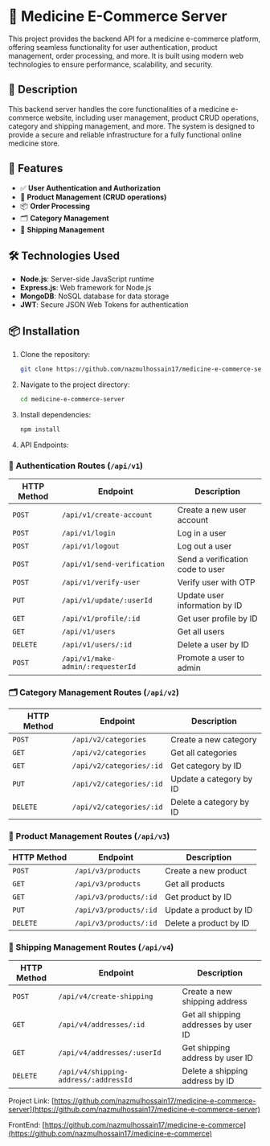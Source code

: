 # 🏥 Medicine E-Commerce Server

This project provides the backend API for a medicine e-commerce platform, offering seamless functionality for user authentication, product management, order processing, and more. It is built using modern web technologies to ensure performance, scalability, and security.

## 📜 Description

This backend server handles the core functionalities of a medicine e-commerce website, including user management, product CRUD operations, category and shipping management, and more. The system is designed to provide a secure and reliable infrastructure for a fully functional online medicine store.

## 🚀 Features

- ✅ **User Authentication and Authorization**
- 🛒 **Product Management (CRUD operations)**
- 📦 **Order Processing**
- 🗂️ **Category Management**
- 📮 **Shipping Management**

## 🛠️ Technologies Used

- **Node.js**: Server-side JavaScript runtime
- **Express.js**: Web framework for Node.js
- **MongoDB**: NoSQL database for data storage
- **JWT**: Secure JSON Web Tokens for authentication

## 📦 Installation

1. Clone the repository:
   ```bash
   git clone https://github.com/nazmulhossain17/medicine-e-commerce-server.git
2. Navigate to the project directory:
   ```bash
   cd medicine-e-commerce-server
3. Install dependencies:
   ```bash
   npm install

5. API Endpoints:
### 🔐 Authentication Routes (`/api/v1`)

| HTTP Method | Endpoint                       | Description                      |
|-------------|--------------------------------|----------------------------------|
| `POST`      | `/api/v1/create-account`       | Create a new user account        |
| `POST`      | `/api/v1/login`                | Log in a user                    |
| `POST`      | `/api/v1/logout`               | Log out a user                   |
| `POST`      | `/api/v1/send-verification`    | Send a verification code to user |
| `POST`      | `/api/v1/verify-user`          | Verify user with OTP             |
| `PUT`       | `/api/v1/update/:userId`       | Update user information by ID    |
| `GET`       | `/api/v1/profile/:id`          | Get user profile by ID           |
| `GET`       | `/api/v1/users`                | Get all users                    |
| `DELETE`    | `/api/v1/users/:id`            | Delete a user by ID              |
| `POST`      | `/api/v1/make-admin/:requesterId` | Promote a user to admin          |


### 🗂️ Category Management Routes (`/api/v2`)

| HTTP Method | Endpoint                      | Description                   |
|-------------|-------------------------------|-------------------------------|
| `POST`      | `/api/v2/categories`          | Create a new category         |
| `GET`       | `/api/v2/categories`          | Get all categories            |
| `GET`       | `/api/v2/categories/:id`      | Get category by ID            |
| `PUT`       | `/api/v2/categories/:id`      | Update a category by ID       |
| `DELETE`    | `/api/v2/categories/:id`      | Delete a category by ID       |

### 🛒 Product Management Routes (`/api/v3`)

| HTTP Method | Endpoint                      | Description                   |
|-------------|-------------------------------|-------------------------------|
| `POST`      | `/api/v3/products`            | Create a new product          |
| `GET`       | `/api/v3/products`            | Get all products              |
| `GET`       | `/api/v3/products/:id`        | Get product by ID             |
| `PUT`       | `/api/v3/products/:id`        | Update a product by ID        |
| `DELETE`    | `/api/v3/products/:id`        | Delete a product by ID        |

### 📮 Shipping Management Routes (`/api/v4`)

| HTTP Method | Endpoint                              | Description                         |
|-------------|---------------------------------------|-------------------------------------|
| `POST`      | `/api/v4/create-shipping`             | Create a new shipping address       |
| `GET`       | `/api/v4/addresses/:id`               | Get all shipping addresses by user ID |
| `GET`       | `/api/v4/addresses/:userId`           | Get shipping address by user ID     |
| `DELETE`    | `/api/v4/shipping-address/:addressId` | Delete a shipping address by ID     |



Project Link: [https://github.com/nazmulhossain17/medicine-e-commerce-server](https://github.com/nazmulhossain17/medicine-e-commerce-server)

FrontEnd: [https://github.com/nazmulhossain17/medicine-e-commerce](https://github.com/nazmulhossain17/medicine-e-commerce)



